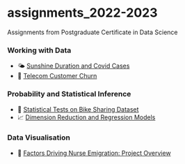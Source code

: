 # assignments_2022-2023
Assignments from Postgraduate Certificate in Data Science 

### Working with Data
* :sun_behind_small_cloud: [Sunshine Duration and Covid Cases](https://github.com/ayanoyamamoto0/assignments_2022-2023/tree/main/working_with_data_1)
* :iphone: [Telecom Customer Churn](https://github.com/ayanoyamamoto0/assignments_2022-2023/tree/main/working_with_data_2)

### Probability and Statistical Inference
* :bicyclist: [Statistical Tests on Bike Sharing Dataset](https://github.com/ayanoyamamoto0/assignments_2022-2023/tree/main/probability_and_statistical_inference_1)
* :chart_with_upwards_trend: [Dimension Reduction and Regression Models](https://github.com/ayanoyamamoto0/assignments_2022-2023/tree/main/probability_and_statistical_inference_2)

### Data Visualisation
* :hospital: [Factors Driving Nurse Emigration: Project Overview](https://github.com/ayanoyamamoto0/assignments_2022-2023/tree/main/data_visualisation_2)
